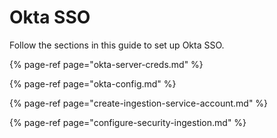 # Okta SSO

Follow the sections in this guide to set up Okta SSO.

{% page-ref page="okta-server-creds.md" %}

{% page-ref page="okta-config.md" %}

{% page-ref page="create-ingestion-service-account.md" %}

{% page-ref page="configure-security-ingestion.md" %}



